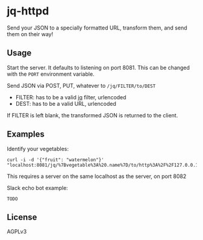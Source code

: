 jq-httpd
========

Send your JSON to a specially formatted URL, transform them, and send them on
their way!

Usage
-----
Start the server. It defaults to listening on port 8081. This can be changed
with the `PORT` environment variable.

Send JSON via POST, PUT, whatever to `/jq/FILTER/to/DEST`

- FILTER: has to be a valid [jq](https://stedolan.github.io/jq/) filter,
urlencoded
- DEST: has to be a valid URL, urlencoded

If FILTER is left blank, the transformed JSON is returned to the client.

Examples
--------

Identify your vegetables:
```
curl -i -d '{"fruit": "watermelon"}' "localhost:8081/jq/%7Bvegetable%3A%20.name%7D/to/http%3A%2F%2F127.0.0.1%3A8082"
```
This requires a server on the same localhost as the server, on port 8082

Slack echo bot example:
```
TODO
```

License
-------
AGPLv3
